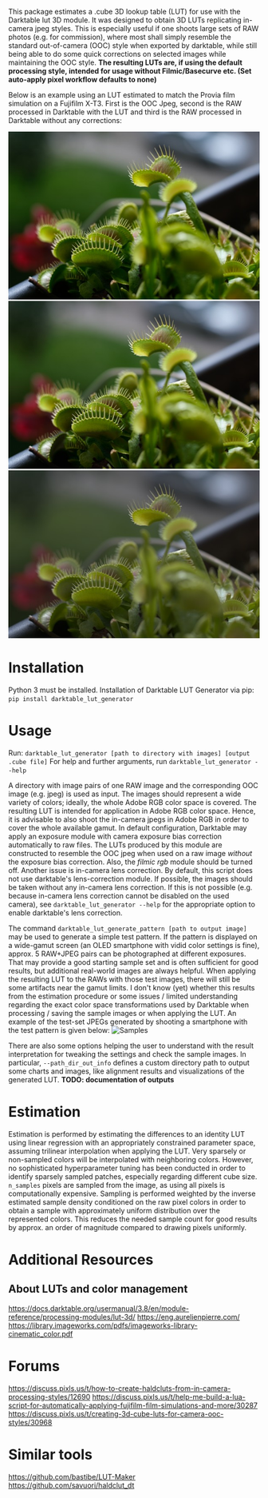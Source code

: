 This package estimates a .cube 3D lookup table (LUT) for use with the Darktable lut 3D module.
It was designed to obtain 3D LUTs replicating in-camera jpeg styles.
This is especially useful if one shoots large sets of RAW photos (e.g. for commission), where most shall simply
resemble the standard out-of-camera (OOC) style when exported by darktable, while still being able to do some quick
corrections on selected images while maintaining the OOC style.
**The resulting LUTs are, if using the default processing style, intended for usage without Filmic/Basecurve etc. (Set auto-apply pixel workflow defaults to none)**

Below is an example using an LUT estimated to match the Provia film simulation on a Fujifilm X-T3.
First is the OOC Jpeg, second is the RAW processed in Darktable with the LUT and third is the RAW processed in Darktable
without any corrections:

![Jpeg](https://raw.githubusercontent.com/wilecoyote2015/darktabe_lut_generator/master/images_readme/jpeg.jpg?raw=true "Jpeg")
![Raw with LUT](https://raw.githubusercontent.com/wilecoyote2015/darktabe_lut_generator/master/images_readme/provia.jpg?raw=true "Raw with LUT")
![Raw](https://raw.githubusercontent.com/wilecoyote2015/darktabe_lut_generator/master/images_readme/raw.jpg?raw=true "Raw")

# Installation

Python 3 must be installed.
Installation of Darktable LUT Generator via pip:
```pip install darktable_lut_generator```

# Usage

Run:
```darktable_lut_generator [path to directory with images] [output .cube file]```
For help and further arguments, run
```darktable_lut_generator --help```

A directory with image pairs of one RAW image and the corresponding OOC image (e.g. jpeg) is used as input.
The images should represent a wide variety of colors; ideally, the whole Adobe RGB color space is covered.
The resulting LUT is intended for application in Adobe RGB color space.
Hence, it is advisable to also shoot the in-camera jpegs in Adobe RGB in order to cover the whole available gamut.
In default configuration, Darktable may apply an exposure module with camera exposure bias correction automatically
to raw files. The LUTs produced by this module are constructed to resemble the OOC jpeg when used on a raw
image *without* the exposure bias correction. Also, the *filmic rgb* module should be turned off.
Another issue is in-camera lens correction. By default, this script does not use darktable's lens-correction module. 
If possible, the images should be taken without any in-camera lens correction. 
If this is not possible (e.g. because in-camera lens correction cannot be disabled on the used camera), see `darktable_lut_generator --help` for the appropriate option to enable darktable's lens correction.

The command
```darktable_lut_generate_pattern [path to output image]```
may be used to generate a simple test pattern. If the pattern is displayed on a wide-gamut screen
(an OLED smartphone with vidid color settings is fine), approx. 5 RAW+JPEG pairs can be photographed at different
exposures. That may provide a good starting sample set and is often sufficient for good results, but additional real-world images are always
helpful.
When applying the resulting LUT to the RAWs with those test images, there will still be some artifacts near the gamut
limits.
I don't know (yet) whether this results from the estimation procedure or some issues / limited understanding
regarding the exact color space transformations used by Darktable when processing / saving the sample images
or when applying the LUT. An example of the test-set JPEGs generated by shooting a smartphone with the test pattern is
given below:
![Samples](https://raw.githubusercontent.com/wilecoyote2015/darktabe_lut_generator/master/images_readme/samples.jpg?raw=true "Samples")

There are also some options helping the user to understand with the result interpretation for tweaking the settings
and check the sample images.
In particular, `--path_dir_out_info` defines a custom directory path to output some charts and images, like alignment
results
and visualizations of the generated LUT. **TODO: documentation of outputs**

# Estimation

Estimation is performed by estimating the differences to an identity LUT using linear regression with an appropriately constrained parameter space, assuming trilinear interpolation when applying the LUT.
Very sparsely or non-sampled colors will be interpolated with neighboring colors. However, no sophisticated hyperparameter tuning has been conducted in order to identify sparsely sampled patches, especially regarding different cube size.
`n_samples` pixels are sampled from the image, as using all pixels is computationally expensive.
Sampling is performed weighted by the inverse estimated sample density conditioned on the raw pixel colors in order to
obtain a sample with approximately uniform distribution over the represented colors.
This reduces the needed sample count for good results by approx. an order of magnitude compared to drawing pixels
uniformly.

# Additional Resources

## About LUTs and color management

https://docs.darktable.org/usermanual/3.8/en/module-reference/processing-modules/lut-3d/
https://eng.aurelienpierre.com/
https://library.imageworks.com/pdfs/imageworks-library-cinematic_color.pdf

# Forums

https://discuss.pixls.us/t/how-to-create-haldcluts-from-in-camera-processing-styles/12690
https://discuss.pixls.us/t/help-me-build-a-lua-script-for-automatically-applying-fujifilm-film-simulations-and-more/30287
https://discuss.pixls.us/t/creating-3d-cube-luts-for-camera-ooc-styles/30968

# Similar tools
https://github.com/bastibe/LUT-Maker
https://github.com/savuori/haldclut_dt





